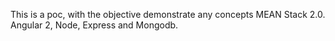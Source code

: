 This is a poc, with the objective demonstrate any concepts MEAN Stack 2.0. Angular 2, Node, Express and Mongodb.
